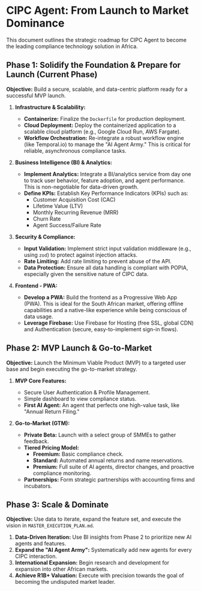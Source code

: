 # CIPC Agent: From Launch to Market Dominance

This document outlines the strategic roadmap for CIPC Agent to become the leading compliance technology solution in Africa.

## Phase 1: Solidify the Foundation & Prepare for Launch (Current Phase)

**Objective:** Build a secure, scalable, and data-centric platform ready for a successful MVP launch.

1.  **Infrastructure & Scalability:**
    *   **Containerize:** Finalize the `Dockerfile` for production deployment.
    *   **Cloud Deployment:** Deploy the containerized application to a scalable cloud platform (e.g., Google Cloud Run, AWS Fargate).
    *   **Workflow Orchestration:** Re-integrate a robust workflow engine (like Temporal.io) to manage the "AI Agent Army." This is critical for reliable, asynchronous compliance tasks.

2.  **Business Intelligence (BI) & Analytics:**
    *   **Implement Analytics:** Integrate a BI/analytics service from day one to track user behavior, feature adoption, and agent performance. This is non-negotiable for data-driven growth.
    *   **Define KPIs:** Establish Key Performance Indicators (KPIs) such as:
        *   Customer Acquisition Cost (CAC)
        *   Lifetime Value (LTV)
        *   Monthly Recurring Revenue (MRR)
        *   Churn Rate
        *   Agent Success/Failure Rate

3.  **Security & Compliance:**
    *   **Input Validation:** Implement strict input validation middleware (e.g., using `zod`) to protect against injection attacks.
    *   **Rate Limiting:** Add rate limiting to prevent abuse of the API.
    *   **Data Protection:** Ensure all data handling is compliant with POPIA, especially given the sensitive nature of CIPC data.

4.  **Frontend - PWA:**
    *   **Develop a PWA:** Build the frontend as a Progressive Web App (PWA). This is ideal for the South African market, offering offline capabilities and a native-like experience while being conscious of data usage.
    *   **Leverage Firebase:** Use Firebase for Hosting (free SSL, global CDN) and Authentication (secure, easy-to-implement sign-in flows).

## Phase 2: MVP Launch & Go-to-Market

**Objective:** Launch the Minimum Viable Product (MVP) to a targeted user base and begin executing the go-to-market strategy.

1.  **MVP Core Features:**
    *   Secure User Authentication & Profile Management.
    *   Simple dashboard to view compliance status.
    *   **First AI Agent:** An agent that perfects one high-value task, like "Annual Return Filing."

2.  **Go-to-Market (GTM):**
    *   **Private Beta:** Launch with a select group of SMMEs to gather feedback.
    *   **Tiered Pricing Model:**
        *   **Freemium:** Basic compliance check.
        *   **Standard:** Automated annual returns and name reservations.
        *   **Premium:** Full suite of AI agents, director changes, and proactive compliance monitoring.
    *   **Partnerships:** Form strategic partnerships with accounting firms and incubators.

## Phase 3: Scale & Dominate

**Objective:** Use data to iterate, expand the feature set, and execute the vision in `MASTER_EXECUTION_PLAN.md`.

1.  **Data-Driven Iteration:** Use BI insights from Phase 2 to prioritize new AI agents and features.
2.  **Expand the "AI Agent Army":** Systematically add new agents for every CIPC interaction.
3.  **International Expansion:** Begin research and development for expansion into other African markets.
4.  **Achieve R1B+ Valuation:** Execute with precision towards the goal of becoming the undisputed market leader.
